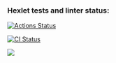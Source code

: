 ### Hexlet tests and linter status:
[![Actions Status](https://github.com/VIIIunknownVIII/java-project-71/actions/workflows/hexlet-check.yml/badge.svg)](https://github.com/VIIIunknownVIII/java-project-71/actions)

[![CI Status](https://github.com/VIIIunknownVIII/java-project-71/actions/workflows/ci.yml/badge.svg)](https://github.com/VIIIunknownVIII/java-project-71/actions)

<a href="https://codeclimate.com/github/VIIIunknownVIII/java-project-71/maintainability"><img src="https://api.codeclimate.com/v1/badges/1a1e54aa36a24f9272ae/maintainability" /></a>
